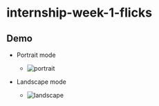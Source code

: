 # internship-week-1-flicks

## Demo
- Portrait mode
  - ![portrait](https://user-images.githubusercontent.com/62392423/124372470-2b15b900-dcb4-11eb-8436-ba3439a92275.gif)

- Landscape mode
  - ![landscape](https://user-images.githubusercontent.com/62392423/124372618-ceb39900-dcb5-11eb-9082-ac46c5f05cf2.gif)

